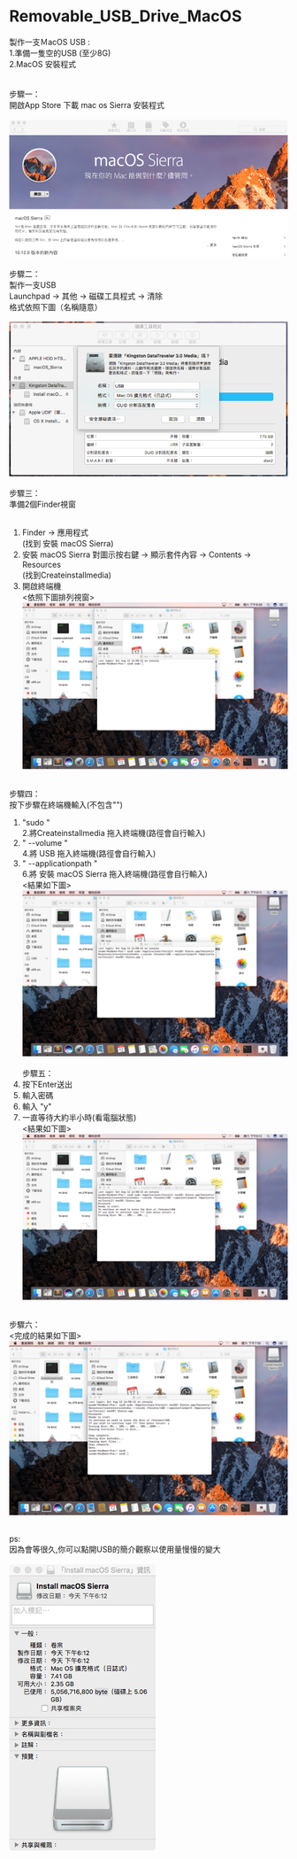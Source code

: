 # Removable_USB_Drive_MacOS
製作一支ＭacOS USB :<br>
  1.準備一隻空的USB (至少8G)<br>
  2.MacOS 安裝程式<br>
<br><br>
步驟一：<br>
  開啟App Store 下載 mac os Sierra 安裝程式<br><br>
![alt text](https://github.com/wlo1227686/Removable_USB_Drive_MacOS/blob/master/img/img01.jpg)<br><br>
步驟二：<br>
  製作一支USB<br>
  Launchpad -> 其他 -> 磁碟工具程式 -> 清除 <br>
  格式依照下圖（名稱隨意）<br><br>
![alt text](https://github.com/wlo1227686/Removable_USB_Drive_MacOS/blob/master/img/img02.jpg)<br><br>
步驟三：<br>
  準備2個Finder視窗<br>
  <br>
   1. Finder -> 應用程式<br>
      (找到 安裝 macOS Sierra)<br> 
   2. 安裝 macOS Sierra 對圖示按右鍵 -> 顯示套件內容 -> Contents -> Resources<br>
      (找到Createinstallmedia)<br>
   3. 開啟終端機<br>
      <依照下圖排列視窗> <br>
![alt text](https://github.com/wlo1227686/Removable_USB_Drive_MacOS/blob/master/img/img03.jpg)<br><br>

步驟四：<br>
 按下步驟在終端機輸入(不包含"")<br>
  1. "sudo "<br>
  2.將Createinstallmedia 拖入終端機(路徑會自行輸入)<br>
  3. " --volume "<br>
  4.將 USB 拖入終端機(路徑會自行輸入)<br>
  5. " --applicationpath "<br>
  6.將 安裝 macOS Sierra 拖入終端機(路徑會自行輸入)<br>
  <結果如下圖><br>
![alt text](https://github.com/wlo1227686/Removable_USB_Drive_MacOS/blob/master/img/img04.jpg)<br><br>
步驟五：<br>
  1. 按下Enter送出<br>
  2. 輸入密碼 <br>
  3. 輸入 "y" <br>
  4. 一直等待大約半小時(看電腦狀態)<br>
   <結果如下圖><br>
![alt text](https://github.com/wlo1227686/Removable_USB_Drive_MacOS/blob/master/img/img05.jpg)<br><br>

步驟六：<br>
<完成的結果如下圖><br>
![alt text](https://github.com/wlo1227686/Removable_USB_Drive_MacOS/blob/master/img/img06.jpg)<br><br>

ps:<br>
因為會等很久,你可以點開USB的簡介觀察以使用量慢慢的變大 <br><br>
![alt text](https://github.com/wlo1227686/Removable_USB_Drive_MacOS/blob/master/img/img07.jpg)<br><br>
